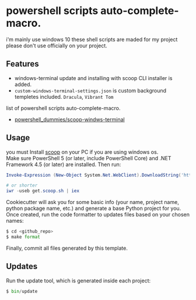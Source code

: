 # powershell scripts auto-complete-macro.

i'm mainly use windows 10 these shell scripts are maded for my project please don't use officially on your project.

## Features

* windows-terminal update and installing with scoop CLI installer is added.
* `custom-windows-terminal-settings.json` is custom background templetes included. `Dracula`, `Vibrant Tom`


list of powershell scripts auto-complete-macro.

* [powershell_dummies/scoop-windws-terminal](https://github.com/github01main/powershell_dummies/tree/main/scoop-windows-terminal)


## Usage
you must Install [scoop](https://scoop.sh/) on your PC if you are using windows os.<br/>
Make sure PowerShell 5 (or later, include PowerShell Core) and .NET Framework 4.5 (or later) are installed. Then run:
```powershell
Invoke-Expression (New-Object System.Net.WebClient).DownloadString('https://get.scoop.sh')

# or shorter
iwr -useb get.scoop.sh | iex
```

Cookiecutter will ask you for some basic info (your name, project name, python package name, etc.) and generate a base Python project for you.
Once created, run the code formatter to updates files based on your chosen names:

```python
$ cd <github_repo>
$ make format
```

Finally, commit all files generated by this template.

## Updates

Run the update tool, which is generated inside each project:

```python
$ bin/update
```
